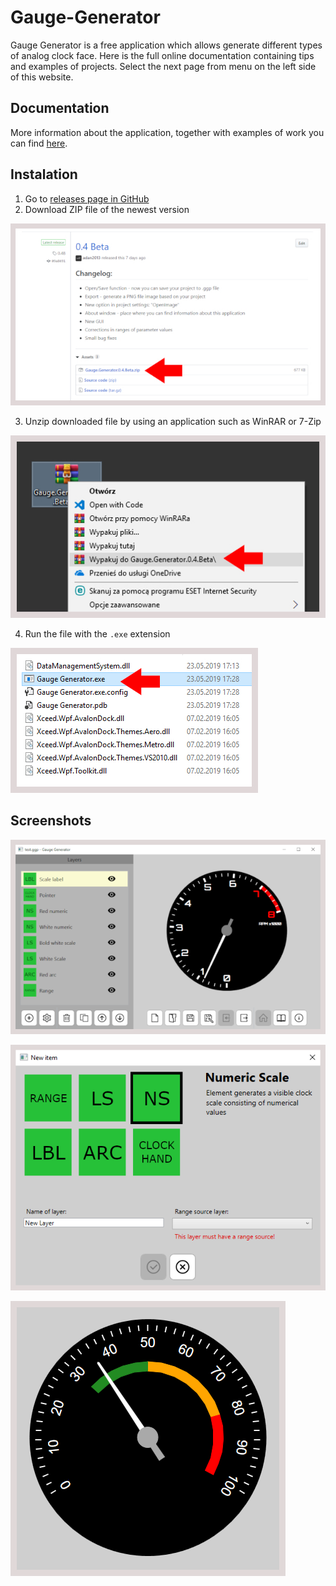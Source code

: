 # Gauge-Generator

Gauge Generator is a free application which allows generate different types of analog clock face. Here is the full online documentation containing tips and examples of projects. Select the next page from menu on the left side of this website.

## Documentation

More information about the application, together with examples of work you can find [here](https://adan2013.github.io/Gauge-Generator).

## Instalation

1. Go to [releases page in GitHub](https://github.com/adan2013/Gauge-Generator/releases)
2. Download ZIP file of the newest version

![GitHub Releases](img/githubreleases.jpg)

3. Unzip downloaded file by using an application such as WinRAR or 7-Zip

![Unzip file](img/unzip.jpg)

4. Run the file with the `.exe` extension

![Run exe](img/runexe.jpg)

## Screenshots

![Gauge Generator application](img/full-interface.png)

![Gauge Generator application](img/newitemwindow.png)

![Gauge Generator application](img/preview-ch.png)